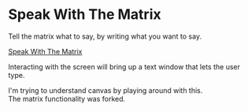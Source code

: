 # Speak With The Matrix

Tell the matrix what to say, by writing what you want to say.

<a href="https://speak-with-the-matrix.pages.dev/">Speak With The Matrix</a>

Interacting with the screen will bring up a text window that lets the user type.

I'm trying to understand canvas by playing around with this. <br/>
The matrix functionality was forked.
